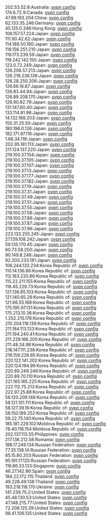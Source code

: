 202.53.52.8:Australia: [ovpn config](vpn/202_53_52_8.ovpn)  
174.6.72.9:Canada: [ovpn config](vpn/174_6_72_9.ovpn)  
47.89.193.204:China: [ovpn config](vpn/47_89_193_204.ovpn)  
62.133.35.246:Germany: [ovpn config](vpn/62_133_35_246.ovpn)  
45.125.0.246:Hong Kong: [ovpn config](vpn/45_125_0_246.ovpn)  
106.157.57.224:Japan: [ovpn config](vpn/106_157_57_224.ovpn)  
111.90.42.62:Japan: [ovpn config](vpn/111_90_42_62.ovpn)  
114.188.50.190:Japan: [ovpn config](vpn/114_188_50_190.ovpn)  
118.156.251.210:Japan: [ovpn config](vpn/118_156_251_210.ovpn)  
119.173.239.59:Japan: [ovpn config](vpn/119_173_239_59.ovpn)  
119.242.142.150:Japan: [ovpn config](vpn/119_242_142_150.ovpn)  
123.0.72.249:Japan: [ovpn config](vpn/123_0_72_249.ovpn)  
126.206.57.213:Japan: [ovpn config](vpn/126_206_57_213.ovpn)  
126.219.238.138:Japan: [ovpn config](vpn/126_219_238_138.ovpn)  
126.28.250.206:Japan: [ovpn config](vpn/126_28_250_206.ovpn)  
126.66.16.87:Japan: [ovpn config](vpn/126_66_16_87.ovpn)  
126.83.44.94:Japan: [ovpn config](vpn/126_83_44_94.ovpn)  
126.89.208.170:Japan: [ovpn config](vpn/126_89_208_170.ovpn)  
126.90.82.79:Japan: [ovpn config](vpn/126_90_82_79.ovpn)  
131.147.60.40:Japan: [ovpn config](vpn/131_147_60_40.ovpn)  
133.114.81.98:Japan: [ovpn config](vpn/133_114_81_98.ovpn)  
14.132.168.203:Japan: [ovpn config](vpn/14_132_168_203.ovpn)  
150.31.25.50:Japan: [ovpn config](vpn/150_31_25_50.ovpn)  
180.196.0.126:Japan: [ovpn config](vpn/180_196_0_126.ovpn)  
182.171.97.116:Japan: [ovpn config](vpn/182_171_97_116.ovpn)  
1.66.34.119:Japan: [ovpn config](vpn/1_66_34_119.ovpn)  
202.95.181.113:Japan: [ovpn config](vpn/202_95_181_113.ovpn)  
211.124.137.220:Japan: [ovpn config](vpn/211_124_137_220.ovpn)  
219.100.37.104:Japan: [ovpn config](vpn/219_100_37_104.ovpn)  
219.100.37.105:Japan: [ovpn config](vpn/219_100_37_105.ovpn)  
219.100.37.107:Japan: [ovpn config](vpn/219_100_37_107.ovpn)  
219.100.37.13:Japan: [ovpn config](vpn/219_100_37_13.ovpn)  
219.100.37.177:Japan: [ovpn config](vpn/219_100_37_177.ovpn)  
219.100.37.182:Japan: [ovpn config](vpn/219_100_37_182.ovpn)  
219.100.37.19:Japan: [ovpn config](vpn/219_100_37_19.ovpn)  
219.100.37.31:Japan: [ovpn config](vpn/219_100_37_31.ovpn)  
219.100.37.49:Japan: [ovpn config](vpn/219_100_37_49.ovpn)  
219.100.37.51:Japan: [ovpn config](vpn/219_100_37_51.ovpn)  
219.100.37.55:Japan: [ovpn config](vpn/219_100_37_55.ovpn)  
219.100.37.58:Japan: [ovpn config](vpn/219_100_37_58.ovpn)  
219.100.37.86:Japan: [ovpn config](vpn/219_100_37_86.ovpn)  
219.100.37.87:Japan: [ovpn config](vpn/219_100_37_87.ovpn)  
219.100.37.96:Japan: [ovpn config](vpn/219_100_37_96.ovpn)  
223.133.255.245:Japan: [ovpn config](vpn/223_133_255_245.ovpn)  
27.139.108.242:Japan: [ovpn config](vpn/27_139_108_242.ovpn)  
59.135.170.45:Japan: [ovpn config](vpn/59_135_170_45.ovpn)  
60.73.58.250:Japan: [ovpn config](vpn/60_73_58_250.ovpn)  
90.149.8.248:Japan: [ovpn config](vpn/90_149_8_248.ovpn)  
92.203.233.181:Japan: [ovpn config](vpn/92_203_233_181.ovpn)  
106.244.133.234:Korea Republic of: [ovpn config](vpn/106_244_133_234.ovpn)  
110.14.136.86:Korea Republic of: [ovpn config](vpn/110_14_136_86.ovpn)  
112.163.220.86:Korea Republic of: [ovpn config](vpn/112_163_220_86.ovpn)  
115.22.211.155:Korea Republic of: [ovpn config](vpn/115_22_211_155.ovpn)  
118.45.229.73:Korea Republic of: [ovpn config](vpn/118_45_229_73.ovpn)  
121.136.85.103:Korea Republic of: [ovpn config](vpn/121_136_85_103.ovpn)  
121.140.65.28:Korea Republic of: [ovpn config](vpn/121_140_65_28.ovpn)  
121.66.55.168:Korea Republic of: [ovpn config](vpn/121_66_55_168.ovpn)  
175.195.97.131:Korea Republic of: [ovpn config](vpn/175_195_97_131.ovpn)  
175.213.10.36:Korea Republic of: [ovpn config](vpn/175_213_10_36.ovpn)  
1.252.215.176:Korea Republic of: [ovpn config](vpn/1_252_215_176.ovpn)  
210.204.118.139:Korea Republic of: [ovpn config](vpn/210_204_118_139.ovpn)  
211.184.113.133:Korea Republic of: [ovpn config](vpn/211_184_113_133.ovpn)  
211.194.240.41:Korea Republic of: [ovpn config](vpn/211_194_240_41.ovpn)  
211.229.166.205:Korea Republic of: [ovpn config](vpn/211_229_166_205.ovpn)  
211.48.34.98:Korea Republic of: [ovpn config](vpn/211_48_34_98.ovpn)  
218.147.111.238:Korea Republic of: [ovpn config](vpn/218_147_111_238.ovpn)  
218.159.228.85:Korea Republic of: [ovpn config](vpn/218_159_228_85.ovpn)  
220.122.141.202:Korea Republic of: [ovpn config](vpn/220_122_141_202.ovpn)  
220.124.194.99:Korea Republic of: [ovpn config](vpn/220_124_194_99.ovpn)  
220.89.249.248:Korea Republic of: [ovpn config](vpn/220_89_249_248.ovpn)  
220.89.70.110:Korea Republic of: [ovpn config](vpn/220_89_70_110.ovpn)  
221.165.165.225:Korea Republic of: [ovpn config](vpn/221_165_165_225.ovpn)  
222.112.75.213:Korea Republic of: [ovpn config](vpn/222_112_75_213.ovpn)  
222.97.25.88:Korea Republic of: [ovpn config](vpn/222_97_25_88.ovpn)  
58.120.209.148:Korea Republic of: [ovpn config](vpn/58_120_209_148.ovpn)  
58.121.101.111:Korea Republic of: [ovpn config](vpn/58_121_101_111.ovpn)  
58.127.39.16:Korea Republic of: [ovpn config](vpn/58_127_39_16.ovpn)  
58.150.189.252:Korea Republic of: [ovpn config](vpn/58_150_189_252.ovpn)  
59.22.75.140:Korea Republic of: [ovpn config](vpn/59_22_75_140.ovpn)  
185.181.229.102:Moldova Republic of: [ovpn config](vpn/185_181_229_102.ovpn)  
78.40.116.154:Moldova Republic of: [ovpn config](vpn/78_40_116_154.ovpn)  
202.137.113.55:Philippines: [ovpn config](vpn/202_137_113_55.ovpn)  
217.138.212.58:Romania: [ovpn config](vpn/217_138_212_58.ovpn)  
188.17.249.134:Russian Federation: [ovpn config](vpn/188_17_249_134.ovpn)  
77.35.138.14:Russian Federation: [ovpn config](vpn/77_35_138_14.ovpn)  
85.15.80.203:Russian Federation: [ovpn config](vpn/85_15_80_203.ovpn)  
95.191.17.125:Russian Federation: [ovpn config](vpn/95_191_17_125.ovpn)  
116.86.33.133:Singapore: [ovpn config](vpn/116_86_33_133.ovpn)  
46.27.142.86:Spain: [ovpn config](vpn/46_27_142_86.ovpn)  
184.22.172.115:Thailand: [ovpn config](vpn/184_22_172_115.ovpn)  
49.228.49.138:Thailand: [ovpn config](vpn/49_228_49_138.ovpn)  
193.218.118.170:Ukraine: [ovpn config](vpn/193_218_118_170.ovpn)  
141.239.75.2:United States: [ovpn config](vpn/141_239_75_2.ovpn)  
45.48.130.53:United States: [ovpn config](vpn/45_48_130_53.ovpn)  
47.148.215.77:United States: [ovpn config](vpn/47_148_215_77.ovpn)  
72.208.125.39:United States: [ovpn config](vpn/72_208_125_39.ovpn)  
98.41.106.135:United States: [ovpn config](vpn/98_41_106_135.ovpn)  
